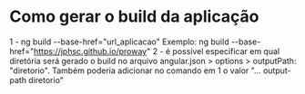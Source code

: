 <!-- # ProwayComputers

This project was generated with [Angular CLI](https://github.com/angular/angular-cli) version 16.2.5.

## Development server

Run `ng serve` for a dev server. Navigate to `http://localhost:4200/`. The application will automatically reload if you change any of the source files.

## Code scaffolding

Run `ng generate component component-name` to generate a new component. You can also use `ng generate directive|pipe|service|class|guard|interface|enum|module`.

## Build

Run `ng build` to build the project. The build artifacts will be stored in the `dist/` directory.

## Running unit tests

Run `ng test` to execute the unit tests via [Karma](https://karma-runner.github.io).

## Running end-to-end tests

Run `ng e2e` to execute the end-to-end tests via a platform of your choice. To use this command, you need to first add a package that implements end-to-end testing capabilities.

## Further help

To get more help on the Angular CLI use `ng help` or go check out the [Angular CLI Overview and Command Reference](https://angular.io/cli) page. -->

# Como gerar o build da aplicação

1 - ng build --base-href="url_aplicacao"
  Exemplo: ng build --base-href="https://jphsc.github.io/proway"
2 - é possível especificar em qual diretória será gerado o build no arquivo angular.json > options > outputPath: "diretorio".
  Também poderia adicionar no comando em 1 o valor "... output-path diretorio"
